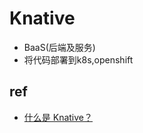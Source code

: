 # Knative

+ BaaS(后端及服务)
+ 将代码部署到k8s,openshift
    

## ref
+ [什么是 Knative？](https://www.redhat.com/zh/topics/microservices/what-is-knative)